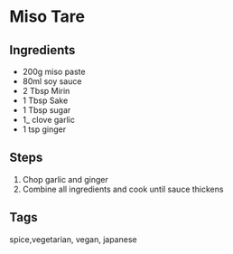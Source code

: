 # Miso Tare

## Ingredients

- 200g miso paste
- 80ml soy sauce
- 2 Tbsp Mirin
- 1 Tbsp Sake
- 1 Tbsp sugar
- 1_ clove garlic
- 1 tsp ginger

## Steps

1. Chop garlic and ginger
2. Combine all ingredients and cook until sauce thickens

## Tags

spice,vegetarian, vegan, japanese
